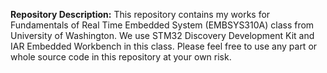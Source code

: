 **Repository Description:**
This repository contains my works for Fundamentals of Real Time Embedded System (EMBSYS310A) class from University of Washington.
We use STM32 Discovery Development Kit and IAR Embedded Workbench in this class. Please feel free to use any part or
whole source code in this repository at your own risk.  
